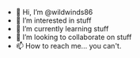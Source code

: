 - 👋 Hi, I’m @wildwinds86
- 👀 I’m interested in stuff
- 🌱 I’m currently learning stuff
- 💞️ I’m looking to collaborate on stuff
- 📫 How to reach me... you can't.

<!---
wildwinds86/wildwinds86 is a ✨ special ✨ repository because its `README.md` (this file) appears on your GitHub profile.
You can click the Preview link to take a look at your changes.
--->
